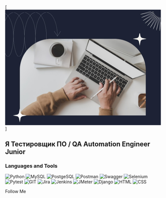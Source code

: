 [![Header](https://github.com/Sergey28290/sergey28290/blob/master/static/%D0%91%D0%B5%D0%B7%D1%8B%D0%BC%D1%8F%D0%BD%D0%BD%D1%8B%D0%B9.png)]

## Я Тестировщик ПО / QA Automation Engineer Junior

### Languages and Tools
![Python](https://img.shields.io/badge/-Python-CFD0D2?style=for-the-badge&logo=python&logoColor=3776AB)
![MySQL](https://img.shields.io/badge/-MySQL-CFD0D2?style=for-the-badge&logo=mysql&logoColor=4479A1)
![PostgeSQL](https://img.shields.io/badge/-PostgeSQL-CFD0D2?style=for-the-badge&logo=postgresql&logoColor=4169E1)
![Postman](https://img.shields.io/badge/-Postman-CFD0D2?style=for-the-badge&logo=postman&logoColor=FF6C37)
![Swagger](https://img.shields.io/badge/-Swagger-CFD0D2?style=for-the-badge&logo=swagger&logoColor=85EA2D)
![Selenium](https://img.shields.io/badge/-Selenium-CFD0D2?style=for-the-badge&logo=selenium&logoColor=43B02A)
![Pytest](https://img.shields.io/badge/-Pytest-CFD0D2?style=for-the-badge&logo=pytest&logoColor=0A9EDC)
![GIT](https://img.shields.io/badge/-GIT-CFD0D2?style=for-the-badge&logo=git&logoColor=F05032)
![Jira](https://img.shields.io/badge/-Jira-CFD0D2?style=for-the-badge&logo=jira&logoColor=0052CC)
![Jenkins](https://img.shields.io/badge/-Jenkins-CFD0D2?style=for-the-badge&logo=jenkins&logoColor=D24939)
![JMeter](https://img.shields.io/badge/-JMeter-CFD0D2?style=for-the-badge&logo=apachejmeter&logoColor=D22128)
![Django](https://img.shields.io/badge/-Django-CFD0D2?style=for-the-badge&logo=django&logoColor=092E20)
![HTML](https://img.shields.io/badge/-HTML-CFD0D2?style=for-the-badge&logo=html5&logoColor=E34F26)
![CSS](https://img.shields.io/badge/-CSS-CFD0D2?style=for-the-badge&logo=css3&logoColor=1572B6)

Follow Me
